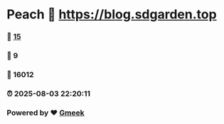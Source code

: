 # Peach :link: https://blog.sdgarden.top 
### :page_facing_up: [15](https://blog.sdgarden.top/tag.html) 
### :speech_balloon: 9 
### :hibiscus: 16012 
### :alarm_clock: 2025-08-03 22:20:11 
### Powered by :heart: [Gmeek](https://github.com/Meekdai/Gmeek)
